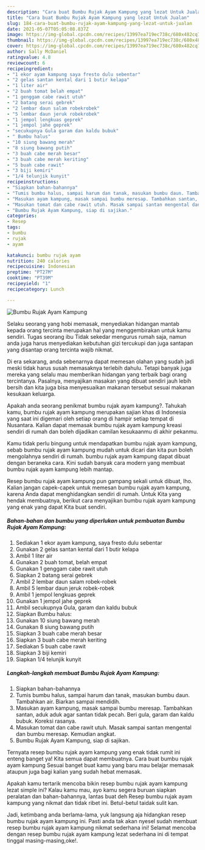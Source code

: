```yaml
---
description: "Cara buat Bumbu Rujak Ayam Kampung yang lezat Untuk Jualan"
title: "Cara buat Bumbu Rujak Ayam Kampung yang lezat Untuk Jualan"
slug: 184-cara-buat-bumbu-rujak-ayam-kampung-yang-lezat-untuk-jualan
date: 2021-05-07T05:05:08.837Z
image: https://img-global.cpcdn.com/recipes/13997ea719ec738c/680x482cq70/bumbu-rujak-ayam-kampung-foto-resep-utama.jpg
thumbnail: https://img-global.cpcdn.com/recipes/13997ea719ec738c/680x482cq70/bumbu-rujak-ayam-kampung-foto-resep-utama.jpg
cover: https://img-global.cpcdn.com/recipes/13997ea719ec738c/680x482cq70/bumbu-rujak-ayam-kampung-foto-resep-utama.jpg
author: Sally McDaniel
ratingvalue: 4.8
reviewcount: 6
recipeingredient:
- "1 ekor ayam kampung saya fresto dulu sebentar"
- "2 gelas santan kental dari 1 butir kelapa"
- "1 liter air"
- "2 buah tomat belah empat"
- "1 genggam cabe rawit utuh"
- "2 batang serai gebrek"
- "2 lembar daun salam robekrobek"
- "5 lembar daun jeruk robekrobek"
- "1 jempol lengkuas geprek"
- "1 jempol jahe geprek"
- "secukupnya Gula garam dan kaldu bubuk"
- " Bumbu halus"
- "10 siung bawang merah"
- "8 siung bawang putih"
- "3 buah cabe merah besar"
- "3 buah cabe merah keriting"
- "5 buah cabe rawit"
- "3 biji kemiri"
- "1/4 telunjik kunyit"
recipeinstructions:
- "Siapkan bahan-bahannya"
- "Tumis bumbu halus, sampai harum dan tanak, masukan bumbu daun. Tambahkan air. Biarkan sampai mendidih."
- "Masukan ayam kampung, masak sampai bumbu meresap. Tambahkan santan, aduk aduk agar santan tidak pecah. Beri gula, garam dan kaldu bubuk. Koreksi rasanya."
- "Masukan tomat dan cabe rawit utuh. Masak sampai santan mengental dan bumbu meresap. Kemudian angkat."
- "Bumbu Rujak Ayam Kampung, siap di sajikan."
categories:
- Resep
tags:
- bumbu
- rujak
- ayam

katakunci: bumbu rujak ayam 
nutrition: 240 calories
recipecuisine: Indonesian
preptime: "PT27M"
cooktime: "PT39M"
recipeyield: "1"
recipecategory: Lunch

---
```



![Bumbu Rujak Ayam Kampung](https://img-global.cpcdn.com/recipes/13997ea719ec738c/680x482cq70/bumbu-rujak-ayam-kampung-foto-resep-utama.jpg)

Selaku seorang yang hobi memasak, menyediakan hidangan mantab kepada orang tercinta merupakan hal yang menggembirakan untuk kamu sendiri. Tugas seorang ibu Tidak sekedar mengurus rumah saja, namun anda juga harus menyediakan kebutuhan gizi tercukupi dan juga santapan yang disantap orang tercinta wajib nikmat.

Di era  sekarang, anda sebenarnya dapat memesan olahan yang sudah jadi meski tidak harus susah memasaknya terlebih dahulu. Tetapi banyak juga mereka yang selalu mau memberikan hidangan yang terbaik bagi orang tercintanya. Pasalnya, menyajikan masakan yang dibuat sendiri jauh lebih bersih dan kita juga bisa menyesuaikan makanan tersebut sesuai makanan kesukaan keluarga. 



Apakah anda seorang penikmat bumbu rujak ayam kampung?. Tahukah kamu, bumbu rujak ayam kampung merupakan sajian khas di Indonesia yang saat ini digemari oleh setiap orang di hampir setiap tempat di Nusantara. Kalian dapat memasak bumbu rujak ayam kampung kreasi sendiri di rumah dan boleh dijadikan camilan kesukaanmu di akhir pekanmu.

Kamu tidak perlu bingung untuk mendapatkan bumbu rujak ayam kampung, sebab bumbu rujak ayam kampung mudah untuk dicari dan kita pun boleh mengolahnya sendiri di rumah. bumbu rujak ayam kampung dapat dibuat dengan beraneka cara. Kini sudah banyak cara modern yang membuat bumbu rujak ayam kampung lebih mantap.

Resep bumbu rujak ayam kampung pun gampang sekali untuk dibuat, lho. Kalian jangan capek-capek untuk memesan bumbu rujak ayam kampung, karena Anda dapat menghidangkan sendiri di rumah. Untuk Kita yang hendak membuatnya, berikut cara menyajikan bumbu rujak ayam kampung yang enak yang dapat Kita buat sendiri.

<!--inarticleads1-->

##### Bahan-bahan dan bumbu yang diperlukan untuk pembuatan Bumbu Rujak Ayam Kampung:

1. Sediakan 1 ekor ayam kampung, saya fresto dulu sebentar
1. Gunakan 2 gelas santan kental dari 1 butir kelapa
1. Ambil 1 liter air
1. Gunakan 2 buah tomat, belah empat
1. Gunakan 1 genggam cabe rawit utuh
1. Siapkan 2 batang serai gebrek
1. Ambil 2 lembar daun salam robek-robek
1. Ambil 5 lembar daun jeruk robek-robek
1. Ambil 1 jempol lengkuas geprek
1. Gunakan 1 jempol jahe geprek
1. Ambil secukupnya Gula, garam dan kaldu bubuk
1. Siapkan  Bumbu halus:
1. Gunakan 10 siung bawang merah
1. Gunakan 8 siung bawang putih
1. Siapkan 3 buah cabe merah besar
1. Siapkan 3 buah cabe merah keriting
1. Sediakan 5 buah cabe rawit
1. Siapkan 3 biji kemiri
1. Siapkan 1/4 telunjik kunyit




<!--inarticleads2-->

##### Langkah-langkah membuat Bumbu Rujak Ayam Kampung:

1. Siapkan bahan-bahannya
1. Tumis bumbu halus, sampai harum dan tanak, masukan bumbu daun. Tambahkan air. Biarkan sampai mendidih.
1. Masukan ayam kampung, masak sampai bumbu meresap. Tambahkan santan, aduk aduk agar santan tidak pecah. Beri gula, garam dan kaldu bubuk. Koreksi rasanya.
1. Masukan tomat dan cabe rawit utuh. Masak sampai santan mengental dan bumbu meresap. Kemudian angkat.
1. Bumbu Rujak Ayam Kampung, siap di sajikan.




Ternyata resep bumbu rujak ayam kampung yang enak tidak rumit ini enteng banget ya! Kita semua dapat membuatnya. Cara buat bumbu rujak ayam kampung Sesuai banget buat kamu yang baru mau belajar memasak ataupun juga bagi kalian yang sudah hebat memasak.

Apakah kamu tertarik mencoba bikin resep bumbu rujak ayam kampung lezat simple ini? Kalau kamu mau, ayo kamu segera buruan siapkan peralatan dan bahan-bahannya, lantas buat deh Resep bumbu rujak ayam kampung yang nikmat dan tidak ribet ini. Betul-betul taidak sulit kan. 

Jadi, ketimbang anda berlama-lama, yuk langsung aja hidangkan resep bumbu rujak ayam kampung ini. Pasti anda tak akan nyesel sudah membuat resep bumbu rujak ayam kampung nikmat sederhana ini! Selamat mencoba dengan resep bumbu rujak ayam kampung lezat sederhana ini di tempat tinggal masing-masing,oke!.

